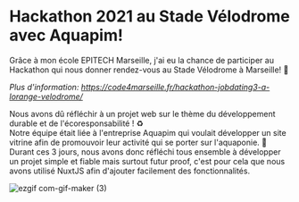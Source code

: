 # Hackathon 2021 au Stade Vélodrome avec Aquapim!
Grâce à mon école EPITECH Marseille, j'ai eu la chance de participer au Hackathon qui nous donner rendez-vous au Stade Vélodrome à Marseille! 🎉

*Plus d'information: https://code4marseille.fr/hackathon-jobdating3-a-lorange-velodrome/*

Nous avons dû réfléchir à un projet web sur le thème du développement durable et de l'écoresponsabilité ! ♻️
<br>
Notre équipe était liée à l'entreprise Aquapim qui voulait développer un site vitrine afin de promouvoir leur activité qui se porter sur l'aquaponie. 🌱
<br>
Durant ces 3 jours, nous avons donc réfléchi tous ensemble à développer un projet simple et fiable mais surtout futur proof, c'est pour cela que nous avons utilisé NuxtJS afin d'ajouter facilement des fonctionnalités. 

![ezgif com-gif-maker (3)](https://user-images.githubusercontent.com/90611119/141355723-304b946e-c979-4bab-8a36-ec9f3b517deb.gif)
